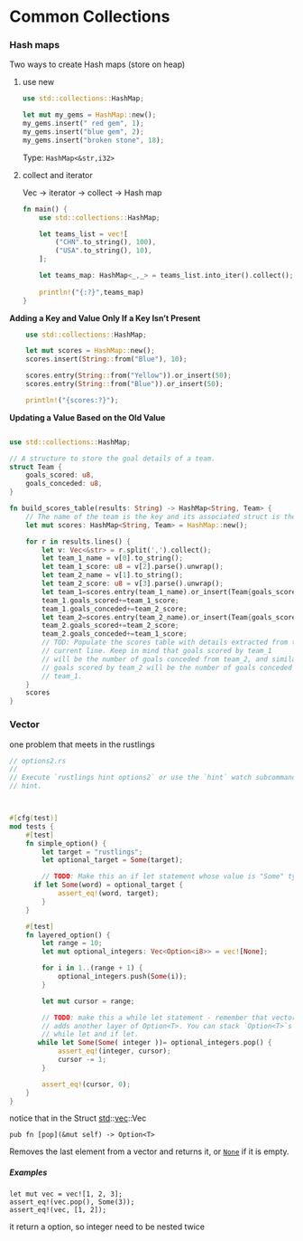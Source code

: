 # Common Collections

### Hash maps

Two ways to create Hash maps (store on heap)

1. use new

   ```rust
   use std::collections::HashMap;
   
   let mut my_gems = HashMap::new();
   my_gems.insert(" red gem", 1);
   my_gems.insert("blue gem", 2);
   my_gems.insert("broken stone", 18);
   ```

   Type: `HashMap<&str,i32>`

 2. collect and iterator

    Vec -> iterator -> collect -> Hash map

    ```rust
    fn main() {
        use std::collections::HashMap;
    
        let teams_list = vec![
            ("CHN".to_string(), 100),
            ("USA".to_string(), 10),
        ];
    
        let teams_map: HashMap<_,_> = teams_list.into_iter().collect();
        
        println!("{:?}",teams_map)
    }
    ```

    

**Adding a Key and Value Only If a Key Isn’t Present**

```rust
    use std::collections::HashMap;

    let mut scores = HashMap::new();
    scores.insert(String::from("Blue"), 10);

    scores.entry(String::from("Yellow")).or_insert(50);
    scores.entry(String::from("Blue")).or_insert(50);

    println!("{scores:?}");
```



**Updating a Value Based on the Old Value**

```rust

use std::collections::HashMap;

// A structure to store the goal details of a team.
struct Team {
    goals_scored: u8,
    goals_conceded: u8,
}

fn build_scores_table(results: String) -> HashMap<String, Team> {
    // The name of the team is the key and its associated struct is the value.
    let mut scores: HashMap<String, Team> = HashMap::new();

    for r in results.lines() {
        let v: Vec<&str> = r.split(',').collect();
        let team_1_name = v[0].to_string();
        let team_1_score: u8 = v[2].parse().unwrap();
        let team_2_name = v[1].to_string();
        let team_2_score: u8 = v[3].parse().unwrap();
        let team_1=scores.entry(team_1_name).or_insert(Team{goals_scored:0,goals_conceded:0});
        team_1.goals_scored+=team_1_score;
        team_1.goals_conceded+=team_2_score;
        let team_2=scores.entry(team_2_name).or_insert(Team{goals_scored:0,goals_conceded:0});
        team_2.goals_scored+=team_2_score;
        team_2.goals_conceded+=team_1_score;
        // TOD: Populate the scores table with details extracted from the
        // current line. Keep in mind that goals scored by team_1
        // will be the number of goals conceded from team_2, and similarly
        // goals scored by team_2 will be the number of goals conceded by
        // team_1.
    }
    scores
}
```

### Vector

one problem that meets in the rustlings

```rust
// options2.rs
//
// Execute `rustlings hint options2` or use the `hint` watch subcommand for a
// hint.



#[cfg(test)]
mod tests {
    #[test]
    fn simple_option() {
        let target = "rustlings";
        let optional_target = Some(target);

        // TODO: Make this an if let statement whose value is "Some" type
      if let Some(word) = optional_target {
            assert_eq!(word, target);
        }
    }

    #[test]
    fn layered_option() {
        let range = 10;
        let mut optional_integers: Vec<Option<i8>> = vec![None];

        for i in 1..(range + 1) {
            optional_integers.push(Some(i));
        }

        let mut cursor = range;

        // TODO: make this a while let statement - remember that vector.pop also
        // adds another layer of Option<T>. You can stack `Option<T>`s into
        // while let and if let.
       while let Some(Some( integer ))= optional_integers.pop() {
            assert_eq!(integer, cursor);
            cursor -= 1;
        }

        assert_eq!(cursor, 0);
    }
}

```

notice that in the Struct [std](https://doc.rust-lang.org/std/index.html)::[vec](https://doc.rust-lang.org/std/vec/index.html)::Vec

`pub fn [pop](&mut self) -> Option<T>`

Removes the last element from a vector and returns it, or [`None`](https://doc.rust-lang.org/std/option/enum.Option.html#variant.None) if it is empty.

##### Examples

```
let mut vec = vec![1, 2, 3];
assert_eq!(vec.pop(), Some(3));
assert_eq!(vec, [1, 2]);
```

it return a option<T>, so integer need to be nested twice

